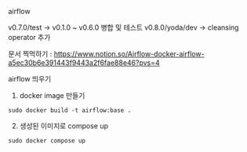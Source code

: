 airflow

v0.7.0/test -> v0.1.0 ~ v0.6.0 병합 및 테스트
v0.8.0/yoda/dev -> cleansing operator 추가


문서 찍먹하기 : https://www.notion.so/Airflow-docker-airflow-a5ec30b6e391443f9443a2f6fae88e46?pvs=4


airflow 띄우기

1. docker image 만들기
```
sudo docker build -t airflow:base .
```

2. 생성된 이미지로 compose up
```
sudo docker compose up
```

